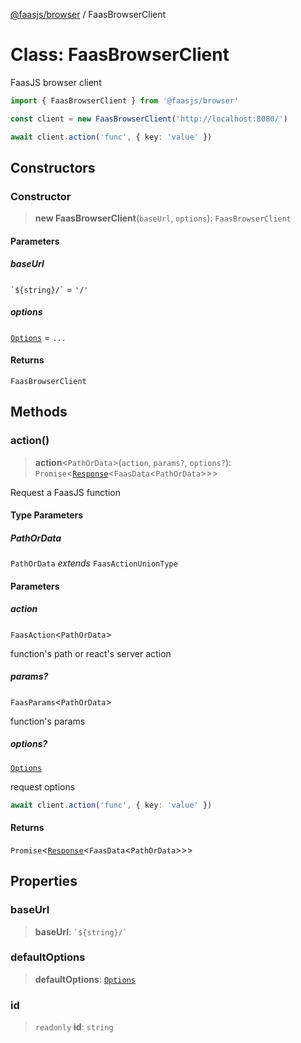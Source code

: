 [@faasjs/browser](../README.md) / FaasBrowserClient

# Class: FaasBrowserClient

FaasJS browser client

```ts
import { FaasBrowserClient } from '@faasjs/browser'

const client = new FaasBrowserClient('http://localhost:8080/')

await client.action('func', { key: 'value' })
```

## Constructors

### Constructor

> **new FaasBrowserClient**(`baseUrl`, `options`): `FaasBrowserClient`

#### Parameters

##### baseUrl

`` `${string}/` `` = `'/'`

##### options

[`Options`](../type-aliases/Options.md) = `...`

#### Returns

`FaasBrowserClient`

## Methods

### action()

> **action**\<`PathOrData`\>(`action`, `params?`, `options?`): `Promise`\<[`Response`](Response.md)\<`FaasData`\<`PathOrData`\>\>\>

Request a FaasJS function

#### Type Parameters

##### PathOrData

`PathOrData` *extends* `FaasActionUnionType`

#### Parameters

##### action

`FaasAction`\<`PathOrData`\>

function's path or react's server action

##### params?

`FaasParams`\<`PathOrData`\>

function's params

##### options?

[`Options`](../type-aliases/Options.md)

request options
```ts
await client.action('func', { key: 'value' })
```

#### Returns

`Promise`\<[`Response`](Response.md)\<`FaasData`\<`PathOrData`\>\>\>

## Properties

### baseUrl

> **baseUrl**: `` `${string}/` ``

### defaultOptions

> **defaultOptions**: [`Options`](../type-aliases/Options.md)

### id

> `readonly` **id**: `string`
